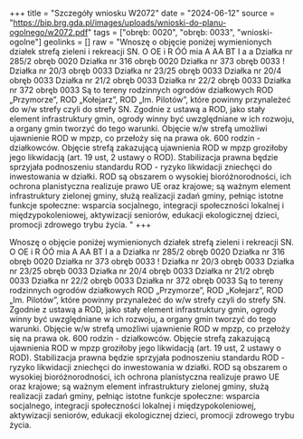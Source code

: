 +++
title = "Szczegóły wniosku W2072"
date = "2024-06-12"
source = "https://bip.brg.gda.pl/images/uploads/wnioski-do-planu-ogolnego/w2072.pdf"
tags = ["obręb: 0020", "obręb: 0033", "wnioski-ogolne"]
geolinks = []
raw = "Wnoszę o objęcie poniżej wymienionych działek strefą zieleni i rekreacji SN.  O OE i R ÓÓ mia A AA BT I a a Działka nr 285/2 obręb 0020  Działka nr 316 obręb 0020  Działka nr 373 obręb 0033 ! Działka nr 20/3 obręb 0033  Działka nr 23/25 obręb 0033  Działka nr 20/4 obręb 0033 Działka nr 21/2 obręb 0033  Działka nr 22/2 obręb 0033  Działka nr 372 obręb 0033   Są to tereny rodzinnych ogrodów działkowych ROD „Przymorze”, ROD „Kołejarz”, ROD „Im. Pilotów”,  które powinny przynależeć do w/w strefy czyli do strefy SN. Zgodnie z ustawą a ROD, jako stały element  infrastruktury gmin, ogrody winny być uwzględniane w ich rozwoju, a organy gmin tworzyć do tego warunki.  Objęcie w/w strefą umożliwi ujawnienie ROD w mpzp, co przełoży się na prawa ok. 600 rodzin - działkowców.  Objęcie strefą zakazującą ujawnienia ROD w mpzp groziłoby jego likwidacją (art. 19 ust, 2 ustawy o ROD).  Stabilizacja prawna będzie sprzyjała podnoszeniu standardu ROD - ryzyko likwidacji zniechęci do inwestowania  w działki. ROD są obszarem o wysokiej bioróżnorodności, ich ochrona planistyczna realizuje prawo UE oraz krajowe; są ważnym element infrastruktury zielonej gminy, służą realizacji zadań gminy, pełniąc istotne funkcje  społeczne: wsparcia socjalnego, integracji społeczności lokalnej i międzypokoleniowej, aktywizacji seniorów,   edukacji ekologicznej dzieci, promocji zdrowego trybu życia.  "
+++

Wnoszę o objęcie poniżej wymienionych działek strefą zieleni i rekreacji SN.
 O OE i R ÓÓ mia A AA BT I a a
Działka nr 285/2 obręb 0020 
Działka nr 316 obręb 0020 
Działka nr 373 obręb 0033 !
Działka nr 20/3 obręb 0033 
Działka nr 23/25 obręb 0033 
Działka nr 20/4 obręb 0033
Działka nr 21/2 obręb 0033 
Działka nr 22/2 obręb 0033
 Działka nr 372 obręb 0033 
 Są to tereny rodzinnych ogrodów działkowych ROD „Przymorze”, ROD „Kołejarz”, ROD „Im. Pilotów”, 
które powinny przynależeć do w/w strefy czyli do strefy SN. Zgodnie z ustawą a ROD, jako stały element 
infrastruktury gmin, ogrody winny być uwzględniane w ich rozwoju, a organy gmin tworzyć do tego warunki. 
Objęcie w/w strefą umożliwi ujawnienie ROD w mpzp, co przełoży się na prawa ok. 600 rodzin - działkowców.
 Objęcie strefą zakazującą ujawnienia ROD w mpzp groziłoby jego likwidacją (art. 19 ust, 2 ustawy o ROD). 
Stabilizacja prawna będzie sprzyjała podnoszeniu standardu ROD - ryzyko likwidacji zniechęci do inwestowania 
w działki. ROD są obszarem o wysokiej bioróżnorodności, ich ochrona planistyczna realizuje prawo UE oraz
krajowe; są ważnym element infrastruktury zielonej gminy, służą realizacji zadań gminy, pełniąc istotne funkcje 
społeczne: wsparcia socjalnego, integracji społeczności lokalnej i międzypokoleniowej, aktywizacji seniorów, 
 edukacji ekologicznej dzieci, promocji zdrowego trybu życia.
 


